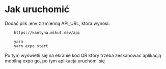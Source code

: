 # Jak uruchomić

Dodać plik .env z zmienną API_URL, która wynosi:
```
	https://kantyna.mikut.dev/api
```
```
	yarn
	yarn expo start
```
Po tym wyświetli się na ekranie kod QR który trzeba zeskanować aplikacją mobilną expo go, po tym aplikacja uruchomi się
